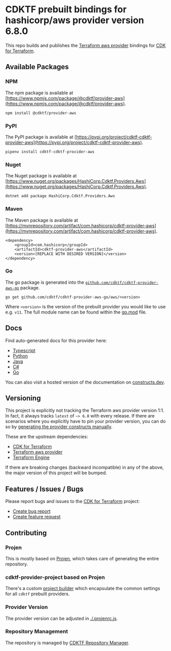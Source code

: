 # CDKTF prebuilt bindings for hashicorp/aws provider version 6.8.0

This repo builds and publishes the [Terraform aws provider](https://registry.terraform.io/providers/hashicorp/aws/6.8.0/docs) bindings for [CDK for Terraform](https://cdk.tf).

## Available Packages

### NPM

The npm package is available at [https://www.npmjs.com/package/@cdktf/provider-aws](https://www.npmjs.com/package/@cdktf/provider-aws).

`npm install @cdktf/provider-aws`

### PyPI

The PyPI package is available at [https://pypi.org/project/cdktf-cdktf-provider-aws](https://pypi.org/project/cdktf-cdktf-provider-aws).

`pipenv install cdktf-cdktf-provider-aws`

### Nuget

The Nuget package is available at [https://www.nuget.org/packages/HashiCorp.Cdktf.Providers.Aws](https://www.nuget.org/packages/HashiCorp.Cdktf.Providers.Aws).

`dotnet add package HashiCorp.Cdktf.Providers.Aws`

### Maven

The Maven package is available at [https://mvnrepository.com/artifact/com.hashicorp/cdktf-provider-aws](https://mvnrepository.com/artifact/com.hashicorp/cdktf-provider-aws).

```
<dependency>
    <groupId>com.hashicorp</groupId>
    <artifactId>cdktf-provider-aws</artifactId>
    <version>[REPLACE WITH DESIRED VERSION]</version>
</dependency>
```

### Go

The go package is generated into the [`github.com/cdktf/cdktf-provider-aws-go`](https://github.com/cdktf/cdktf-provider-aws-go) package.

`go get github.com/cdktf/cdktf-provider-aws-go/aws/<version>`

Where `<version>` is the version of the prebuilt provider you would like to use e.g. `v11`. The full module name can be found
within the [go.mod](https://github.com/cdktf/cdktf-provider-aws-go/blob/main/aws/go.mod#L1) file.

## Docs

Find auto-generated docs for this provider here:

* [Typescript](./docs/API.typescript.md)
* [Python](./docs/API.python.md)
* [Java](./docs/API.java.md)
* [C#](./docs/API.csharp.md)
* [Go](./docs/API.go.md)

You can also visit a hosted version of the documentation on [constructs.dev](https://constructs.dev/packages/@cdktf/provider-aws).

## Versioning

This project is explicitly not tracking the Terraform aws provider version 1:1. In fact, it always tracks `latest` of `~> 6.0` with every release. If there are scenarios where you explicitly have to pin your provider version, you can do so by [generating the provider constructs manually](https://cdk.tf/imports).

These are the upstream dependencies:

* [CDK for Terraform](https://cdk.tf)
* [Terraform aws provider](https://registry.terraform.io/providers/hashicorp/aws/6.8.0)
* [Terraform Engine](https://terraform.io)

If there are breaking changes (backward incompatible) in any of the above, the major version of this project will be bumped.

## Features / Issues / Bugs

Please report bugs and issues to the [CDK for Terraform](https://cdk.tf) project:

* [Create bug report](https://cdk.tf/bug)
* [Create feature request](https://cdk.tf/feature)

## Contributing

### Projen

This is mostly based on [Projen](https://github.com/projen/projen), which takes care of generating the entire repository.

### cdktf-provider-project based on Projen

There's a custom [project builder](https://github.com/cdktf/cdktf-provider-project) which encapsulate the common settings for all `cdktf` prebuilt providers.

### Provider Version

The provider version can be adjusted in [./.projenrc.js](./.projenrc.js).

### Repository Management

The repository is managed by [CDKTF Repository Manager](https://github.com/cdktf/cdktf-repository-manager/).
